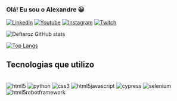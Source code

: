 ### Olá! Eu sou o Alexandre  😀


[![Linkedin](https://img.shields.io/badge/LinkedIn-0077B5?style=for-the-badge&logo=linkedin&logoColor=white)](https://www.linkedin.com/in/alexandre-casarin/) 
[![Youtube](https://img.shields.io/badge/YouTube-FF0000?style=for-the-badge&logo=youtube&logoColor=white)](https://www.youtube.com/@Defteroz)
[![Instagram](https://img.shields.io/badge/Instagram-E4405F?style=for-the-badge&logo=instagram&logoColor=white)](https://www.instagram.com/defterozgames)
[![Twitch](https://img.shields.io/badge/Twitch-9146FF?style=for-the-badge&logo=twitch&logoColor=white)](https://www.twitch.tv/defteroz)

![Defteroz GitHub stats](https://github-readme-stats.vercel.app/api?username=Defteroz&show_icons=true&theme=cobalt)

[![Top Langs](https://github-readme-stats.vercel.app/api/top-langs/?username=anuraghazra)](https://github.com/anuraghazra/github-readme-stats)

## Tecnologias que utilizo

<div style="display: inline_block"><br/>
    <img align="center" alt="html5" src= "https://img.shields.io/badge/HTML5-E34F26?style=for-the-badge&logo=html5&logoColor=white"/>
    <img align="center" alt="python" src= "https://img.shields.io/badge/Python-14354C?style=for-the-badge&logo=python&logoColor=white"/>
    <img align="center" alt="css3" src= "https://img.shields.io/badge/CSS3-1572B6?style=for-the-badge&logo=css3&logoColor=white"/>
    <img align="center" alt="html5javascript" src= "https://img.shields.io/badge/JavaScript-323330?style=for-the-badge&logo=javascript&logoColor=F7DF1E"/>
    <img align="center" alt="cypress" src= "https://img.shields.io/badge/-cypress-%23E5E5E5?style=for-the-badge&logo=cypress&logoColor=058a5e"/>
    <img align="center" alt="selenium" src= "https://img.shields.io/badge/-selenium-%43B02A?style=for-the-badge&logo=selenium&logoColor=white"/>
    <img align="center" alt="html5robotframework" src= "https://img.shields.io/badge/Robot%20Framework-000000?style=for-the-badge&logo=robot-framework&logoColor=white"/>
</div><br/>




